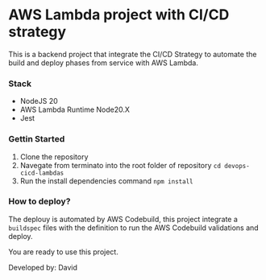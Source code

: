 # AWS Lambda project with CI/CD strategy

This is a backend project that integrate the CI/CD Strategy to automate the build and deploy phases from service with AWS Lambda.

### Stack

- NodeJS 20
- AWS Lambda Runtime Node20.X
- Jest

### Gettin Started

1. Clone the repository
2. Navegate from terminato into the root folder of repository `cd devops-cicd-lambdas`
3. Run the install dependencies command `npm install`

### How to deploy?

The deplouy is automated by AWS Codebuild, this project integrate a `buildspec` files with the definition to run the AWS Codebuild validations and deploy.

You are ready to use this project.

Developed by: David
